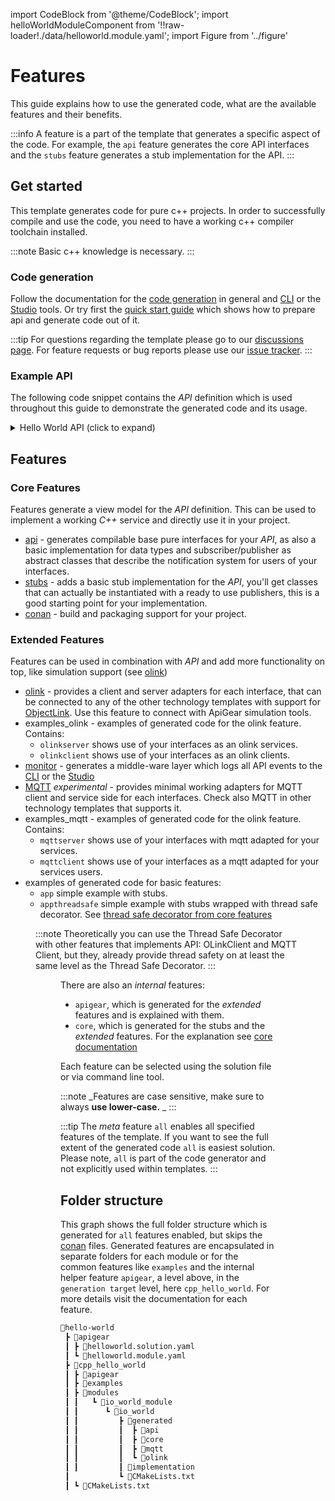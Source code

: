 import CodeBlock from '@theme/CodeBlock';
import helloWorldModuleComponent from '!!raw-loader!./data/helloworld.module.yaml';
import Figure from '../figure'

# Features

This guide explains how to use the generated code, what are the available features and their benefits.

:::info
A feature is a part of the template that generates a specific aspect of the code. For example, the `api` feature generates the core API interfaces and the `stubs` feature generates a stub implementation for the API.
:::

## Get started

This template generates code for pure c++ projects. In order to successfully compile and use the code, you need to have a working c++ compiler toolchain installed.

:::note
Basic c++ knowledge is necessary.
:::

### Code generation

Follow the documentation for the [code generation](https://docs.apigear.io/docs/start/first_steps) in general and [CLI](https://docs.apigear.io/docs/cli/generate) or the [Studio](https://docs.apigear.io/docs/category/desktop-studio) tools.
Or try first the [quick start guide](../quickstart/index.md) which shows how to prepare api and generate code out of it.

:::tip
For questions regarding the template please go to our [discussions page](https://github.com/orgs/apigear-io/discussions). For feature requests or bug reports please use our [issue tracker](https://github.com/apigear-io/template-cpp14/issues).
:::

### Example API

The following code snippet contains the _API_ definition which is used throughout this guide to demonstrate the generated code and its usage.

<details><summary>Hello World API (click to expand)</summary>
<CodeBlock language="yaml" showLineNumbers>{helloWorldModuleComponent}</CodeBlock>
</details>

## Features

### Core Features

Features generate a view model for the _API_ definition. This can be used to implement a working _C++_ service and directly use it in your project.

- [api](api.md) - generates compilable base pure interfaces for your _API_, as also a basic implementation for data types and subscriber/publisher as abstract classes that describe the notification system for users of your interfaces.
- [stubs](stubs.md) - adds a basic stub implementation for the _API_, you'll get classes that can actually be instantiated with a ready to use publishers, this is a good starting point for your implementation.
- [conan](conan.md) - build and packaging support for your project.

### Extended Features

Features can be used in combination with _API_ and add more functionality on top, like simulation support (see [olink](olink.md#simulation))

- [olink](olink.md) - provides a client and server adapters for each interface, that can be connected to any of the other technology templates with support for [ObjectLink](https://docs.apigear.io/objectlink/). Use this feature to connect with ApiGear simulation tools.
- examples_olink - examples of generated code for the olink feature. Contains:
	- `olinkserver` shows use of your interfaces as an olink services.
	- `olinkclient` shows use of your interfaces as an olink clients.
- [monitor](monitor.md) - generates a middle-ware layer which logs all API events to the [CLI](https://docs.apigear.io/docs/category/command-line) or the [Studio](https://docs.apigear.io/docs/category/desktop-studio)
- [MQTT](mqtt.md) _experimental_ - provides minimal working adapters for MQTT client and service side for each interfaces. Check also MQTT in other technology templates that supports it.
- examples_mqtt - examples of generated code for the olink feature. Contains:
	- `mqttserver` shows use of your interfaces with mqtt adapted for your services.
	- `mqttclient` shows use of your interfaces as a mqtt adapted for your services users.
- examples of generated code for basic features:
  - `app` simple example with stubs.
  - `appthreadsafe` simple example with stubs wrapped with thread safe decorator. See [thread safe decorator from core features](stubs.md#core)

<Figure caption="Overview of features for user application, including receiving data from network: Bottom floor shows possible inputs for your API, you can either obtain data from the network with OLink or MQTT or use local (thread safe if necessary) implementation." src="/img/features/featuresApp.png" />

:::note
Theoretically you can use the Thread Safe Decorator with other features that implements API: OLinkClient and MQTT Client, but they, already provide thread safety on at least the same level as the Thread Safe Decorator.
:::

<Figure caption="Overview of features for user application, including publishing data through network: Topmost floor shows your options for using your local implementation (bottom floor): you can use it in your local app and/or use method of sharing the data with clients in the network. Consider then using thread safe version of your implementation." src="/img/features/featuresServer.png" />

There are also an _internal_ features:

- `apigear`, which is generated for the _extended_ features and is explained with them.
- `core`, which is generated for the stubs and the _extended_ features. For the explanation see [core documentation](stubs.md#core)

Each feature can be selected using the solution file or via command line tool.

:::note
_Features are case sensitive, make sure to always **use lower-case.** _
:::

:::tip
The _meta_ feature `all` enables all specified features of the template. If you want to see the full extent of the generated code `all` is easiest solution.
Please note, `all` is part of the code generator and not explicitly used within templates.
:::

## Folder structure

This graph shows the full folder structure which is generated for `all` features enabled, but skips the [conan](conan.md) files. Generated features are encapsulated in separate folders for each module or for the common features like `examples` and the internal helper feature `apigear`, a level above, in the `generation target` level, here `cpp_hello_world`. For more details visit the documentation for each feature.

```bash
📂hello-world
 ┣ 📂apigear
 ┃ ┣ 📜helloworld.solution.yaml
 ┃ ┗ 📜helloworld.module.yaml
 ┣ 📂cpp_hello_world
 ┃ ┣ 📂apigear
 ┃ ┣ 📂examples
 ┃ ┣ 📂modules
 ┃ ┃   ┗ 📂io_world_module
 ┃ ┃      ┗ 📂io_world
 ┃ ┃         ┣ 📂generated
 ┃ ┃         ┃  ┣ 📂api
 ┃ ┃         ┃  ┣ 📂core
 ┃ ┃         ┃  ┣ 📂mqtt
 ┃ ┃         ┃  ┗ 📂olink
 ┃ ┃         ┃ 📂implementation
 ┃           ┗ 📜CMakeLists.txt
 ┃ ┗ 📜CMakeLists.txt
```
